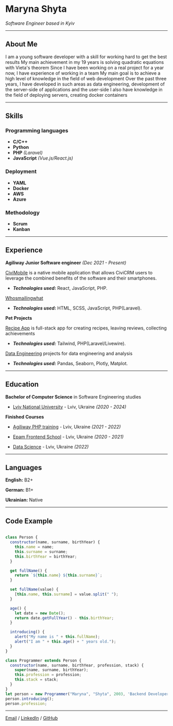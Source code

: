 # **Maryna Shyta**

_Software Engineer based in Kyiv_

---

## About Me

I am a young software developer with a skill for working hard to get the best results
My main achievement in my 19 years is solving quadratic equations with Vieta's theorem
Since I have been working on a real project for a year now, I have experience of working in a team
My main goal is to achieve a high level of knowledge in the field of web development
Over the past three years, I have developed in such areas as data engineering, development of the server-side of applications and the user-side
I also have knowledge in the field of deploying servers, creating docker containers

---

## Skills

### Programming languages

- **C/C++**
- **Python**
- **PHP** _(Laravel)_
- **JavaScript** _(Vue.js/React.js)_

### Deployment

- **YAML**
- **Docker**
- **AWS**
- **Azure**

### Methodology

- **Scrum**
- **Kanban**

---

## Experience

**Agiliway Junior Software engineer** _(Dec 2021 - Present)_

[CiviMobile](https://civimobile.org/ua/) is a native mobile application that allows CiviCRM users to leverage the combined benefits of the software and their smartphones.

- **_Technologies used:_** React, JavaScript, PHP.

[Whosmailingwhat](https://www.whosmailingwhat.com/)

- **_Technologies used:_** HTML, SCSS, JavaScript, PHP(Laravel).

**Pet** **Projects**

[Recipe App](https://github.com/girlandred/recipe-app) is full-stack app for creating recipes, leaving reviews, collecting achievements

- **_Technologies used:_** Tailwind, PHP(Laravel/Livewire).

[Data Engineering](https://github.com/girlandred/data-engineering) projects for data engineering and analysis

- **_Technologies used:_** Pandas, Seaborn, Plotly, Matplot.

---

## Education

**Bachelor of Computer Science** in Software Engineering studies

- [Lviv National University](https://lnu.edu.ua/) - Lviv, Ukraine _(2020 - 2024)_

**Finished** **Courses**

- [Agiliway PHP training](https://agiliway.com/career/agiliway-training-center/) - Lviv, Ukraine _(2021 - 2022)_

- [Epam Frontend School](https://careers.epam.ua/learning) - Lviv, Ukraine _(2020 - 2021)_

- [Data Science](https://www.coursera.org/account/accomplishments/certificate/TLL87BQB9CH4) - Lviv, Ukraine _(2022)_

---

## Languages

**English:** B2+

**German:** B1+

**Ukrainian:** Native

---

## Code Example

```js

class Person {
  constructor(name, surname, birthYear) {
    this.name = name;
    this.surname = surname;
    this.birthYear = birthYear;
  }

  get fullName() {
    return `${this.name} ${this.surname}`;
  }

  set fullName(value) {
    [this.name, this.surname] = value.split(" ");
  }

  age() {
    let date = new Date();
    return date.getFullYear() - this.birthYear;
  }

  introducing() {
    alert("My name is " + this.fullName);
    alert("I am " + this.age() + " years old.");
  }
}

class Programmer extends Person {
  constructor(name, surname, birthYear, profession, stack) {
    super(name, surname, birthYear);
    this.profession = profession;
    this.stack = stack;
  }
}
let person = new Programmer("Maryna", "Shyta", 2003, 'Backend Developer', 'PHP');
person.introducing();
person.profession;
```

---

[Email](mailto:maryna.shyta@gmail.com) / [LinkedIn](https://www.linkedin.com/in/marynashyta/) / [GitHub](https://github.com/girlandred)
